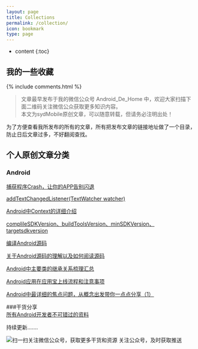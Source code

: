 ```yaml
---
layout: page
title: Collections
permalink: /collection/
icon: bookmark
type: page
---
```


* content
{:toc}

## 我的一些收藏



{% include comments.html %}

>文章最早发布于我的微信公众号  Android_De_Home 中，欢迎大家扫描下面二维码关注微信公众获取更多知识内容。          
本文为sydMobile原创文章，可以随意转载，但请务必注明出处！

为了方便查看我所发布的所有的文章，所有把发布文章的链接地址做了一个目录，防止日后文章过多，不好翻阅查找。  

## 个人原创文章分类  

### Android 
[捕获程序Crash，让你的APP告别闪退](http://blog.csdn.net/sydMobile/article/details/78890196)  

[addTextChangedListener(TextWatcher watcher)](http://blog.csdn.net/sydMobile/article/details/78805510)   

[Android中Context的详细介绍](http://blog.csdn.net/sydMobile/article/details/78717605)  

[ complileSDKVersion、buildToolsVersion、minSDKVersion、targetsdkversion](http://blog.csdn.net/sydMobile/article/details/78469947)  

[编译Android源码](http://blog.csdn.net/sydMobile/article/details/78469585)      

[关于Android源码的理解以及如何阅读源码](http://blog.csdn.net/sydMobile/article/details/78468941)   

[Android中主要类的继承关系梳理汇总](http://blog.csdn.net/sydmobile/article/details/78904316)     

[Android应用在应用宝上线流程和注意事项](http://blog.csdn.net/sydmobile/article/details/79156164)  

[Android中最详细的焦点问题，从概念出发带你一点点分享（1）](http://blog.csdn.net/sydMobile/article/details/79530561)


###干货分享  
[所有Android开发者不可错过的资料](http://blog.csdn.net/sydmobile/article/details/79417429)

持续更新.......   


![扫一扫关注微信公众号，获取更多干货和资源](http://img.my.csdn.net/uploads/201709/27/1506499628_1603.png)   关注公众号，及时获取推送
